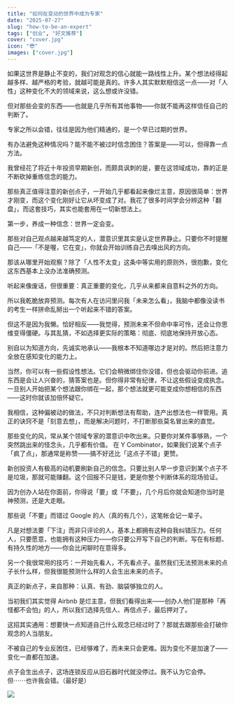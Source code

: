 ```yaml
---
title: "如何在变动的世界中成为专家"
date: "2025-07-27"
slug: "how-to-be-an-expert"
tags: ["创业", "好文推荐"]
cover: "cover.jpg"
icon: "😎"
images: ["cover.jpg"]
---
```

如果这世界是静止不变的，我们对观念的信心就能一路线性上升。某个想法经得起越多样、越严格的考验，就越可能是真的。许多人其实默默相信这一点——对「人性」这种变化不大的领域来说，这么想或许没错。



但对那些会变的东西——也就是几乎所有其他事物——你就不能再这样信任自己的判断了。



专家之所以会错，往往是因为他们精通的，是一个早已过期的世界。



有办法避免这种情况吗？能不能不被过时信念困住？答案是——可以，但得靠一点方法。



我曾经花了将近十年投资早期新创，而颇具讽刺的是，要在这领域成功，靠的正是不断砍掉重练信念的能力。



那些真正值得注意的新创点子，一开始几乎都看起来像烂主意，原因很简单：世界才刚变，而这个变化刚好让它从坏变成了对。我花了很多时间学会分辨这种「翻盘」，而这套技巧，其实也能套用在一切新想法上。



第一步，养成一种信念：世界一定会变。



那些对自己观点越来越笃定的人，潜意识里其实是认定世界静止。只要你不时提醒自己——「不是喔，它在变」，你就会开始训练自己去嗅出风的方向。



那该从哪里开始观察？除了「人性不太变」这条中等实用的原则外，很抱歉，变化这东西基本上没办法准确预测。



听起来像废话，但很重要：真正重要的变化，几乎从来都来自意料之外的方向。



所以我乾脆放弃预测。每次有人在访问里问我「未来怎么看」，我脑中都像没读书的考生一样拼命乱掰出一个听起来不错的答案。



但这不是因为我懒。恰好相反——我觉得，预测未来不但命中率可怜，还会让你思维变得僵硬。与其乱猜，不如选择更实际的策略：彻底、彻底地保持开放心态。



别自以为知道方向，先诚实地承认——我根本不知道哪边才是对的。然后把注意力全放在感知变化的能力上。



当然，你可以有一些假设性想法。它们会稍微绑住你没错，但也会驱动你前进。追东西是会让人兴奋的，猜答案也是。但你得非常有纪律，不让这些假设变成执念。
一旦别人开始把某个想法跟你绑在一起，那个想法就更可能变成你想相信的东西——这时你就该加倍怀疑它。



我相信，这种偏被动的做法，不只对判断想法有帮助，连产出想法也一样管用。真正的诀窍不是「刻意去想」，而是解决问题时，不打断那些莫名冒出来的直觉。



那些变化的风，常从某个领域专家的潜意识中吹出来。只要你对某件事够熟，一个突然跳出来的怪念头，几乎都有价值。
在 Y Combinator，如果我们说某个点子「疯了点」，那通常是称赞——搞不好还比「这点子不错」更赞。



新创投资人有极高的动机要刷新自己的信念。只要比别人早一步意识到某个点子不是垃圾，那就可能赚翻。这个回报不只是钱，更是你整个判断体系的现场验证。



因为创办人站在你面前，你得说「要」或「不要」，几个月后你就会知道你当时是神预测，还是大走眼。



那些说「不要」而错过 Google 的人（真的有几个），这笔帐会记一辈子。



凡是对想法要「下注」而非只评论的人，基本上都拥有这种自我纠错压力。任何人，只要愿意，也能拥有这种压力——你只要公开写下自己的判断。写在有标题、有持久性的地方——你会比闲聊时在意得多。



另一个我很常用的技巧：一开始先看人，不先看点子。虽然我们无法预测未来的点子长什么样，但我很能预测什么样的人会生出未来的点子。



真正的新点子，来自那种：认真、有劲、脑袋够独立的人。



当初我们其实觉得 Airbnb 是烂主意，但我们看得出来——创办人他们是那种「再怪都不会怕」的人，所以我们选择先信人、再信点子，最后押对了。



这招其实通用：想要快一点知道自己什么观念已经过时了？那就去跟那些会打破你观念的人当朋友。



不被自己的专业反困住，已经够难了，而未来只会更难。因为变化不是加速了——变化一直都在加速。



点子会生出点子，这场连锁反应从旧石器时代就没停过。我不认为它会停。
但⋯⋯也许我会错。（最好是）




![](https://prod-files-secure.s3.us-west-2.amazonaws.com/112d0858-5090-4d34-a606-b75eb8d65fd2/46476355-9cf3-4e99-9b7a-3531bc426380/1000202064.png?X-Amz-Algorithm=AWS4-HMAC-SHA256&X-Amz-Content-Sha256=UNSIGNED-PAYLOAD&X-Amz-Credential=ASIAZI2LB466U3HL77IA%2F20251022%2Fus-west-2%2Fs3%2Faws4_request&X-Amz-Date=20251022T053416Z&X-Amz-Expires=3600&X-Amz-Security-Token=IQoJb3JpZ2luX2VjEGoaCXVzLXdlc3QtMiJHMEUCIQCf4Zn5U%2B5TRtcdCg7yxffpIPFJx0EMcojPbxnaCKOcGwIgHRTH1QG9n7ZtmzWexTpFkbZelfqgQQquocsVXb%2F1mPEq%2FwMIIxAAGgw2Mzc0MjMxODM4MDUiDAfAaqvlNrdZEPaT%2FSrcA2JbewdrLaM%2BZ%2B5RUk91MylDWQT7T3Rlcpa9%2FPf%2BywOkM2Ce4R2JFer3wKpNn6TDm9KbqzC%2F7HXch4ZL9RraB%2BpEub2w6ANCjry581cJrp5VqlzSTx78FMbVmrU%2FJY5sqzH1%2FbspM3ek1XUEoZzVYrlmvdcEv5CfWoYfoLxzq5t3TCTfWDF4Zl%2F0ngo81UcgZh3l0uASE2Qdw%2FRc9xR%2FWk%2Bvt%2F3VTPS%2FNouAe%2FSmBPkdmgeZPpp2Rl2y4rrScP%2FG9ywznhp6E%2BxOoqulKzGkiL0s%2FN0HjsLArpmQsfSt9bJ1JyOMJpm%2Bk7wNRuVpvYmtBim8APVuY0%2FWIqlloD1JszjMe9%2FdKLnOefqjklTyc646oHaPWrXcAlDNgWEEh%2BtWkvtvpHxsEau7Wnca6FwySNt08H1Po0hz4xwPuy6BwH%2F0ka3A93JyQxIk4wOA85yIt%2F%2BD2SSjuHo1FYbNtU9vlSdFWjvp2aZLxCSKbJGfrU2VKnh2RQ7hlCp0dJv4Kc9f%2BoRUrY5oHXLQmZmnlzmM%2BcuwK%2BHONHnp28D1wyIOp5yqaGROd%2B3ajCWKyG5oTxn%2FksvXPujan%2BDmfZGUHtER8WkWze1IH7l%2BFXU19WF152%2FeqfNrW7%2Bun7hFgk3QMLvp4McGOqUB%2FjdUTNWp21LcusTe%2BKN3nQ%2FonsfTPnLDB707OwpuPtRLTkXNYwLIYNqeixRjf49gOcEj7Fr4sH%2B5Q0AxRuy2FP887lxPqvGplTLclbOZjlV8J3%2FUGUIEnfXMjRNPNdHIVqBsKh15BYBCeU%2FpdyFbbyggVLQXutpU3qP42%2Fy3TK311XltWOoGucDtkjRiqlXjXfYRpfHzOj04%2Bpw6OKCdv73c%2BBpT&X-Amz-Signature=57db024ffcdca2c1e52e01d4dd3916b62f6a43d0fecd29b3cc41ab0221c68553&X-Amz-SignedHeaders=host&x-amz-checksum-mode=ENABLED&x-id=GetObject)

